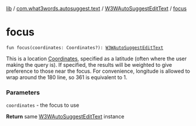 [lib](../../index.md) / [com.what3words.autosuggest.text](../index.md) / [W3WAutoSuggestEditText](index.md) / [focus](./focus.md)

# focus

`fun focus(coordinates: Coordinates?): `[`W3WAutoSuggestEditText`](index.md)

This is a location [Coordinates](#), specified as a latitude (often where the user making the query is). If specified, the results will be weighted to
give preference to those near the focus. For convenience, longitude is allowed to wrap around the 180 line, so 361 is equivalent to 1.

### Parameters

`coordinates` - the focus to use

**Return**
same [W3WAutoSuggestEditText](index.md) instance


